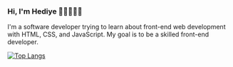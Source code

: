 ### Hi, I'm Hediye 👋🏻👩🏻‍💻

I'm a software developer trying to learn about front-end web development with HTML, CSS, and JavaScript. My goal is to be a skilled front-end developer.

<!-- ![Anurag's GitHub stats](https://github-readme-stats.vercel.app/api?username=hediyeyldrm&show_icons=true&theme=synthwave) -->

[![Top Langs](https://github-readme-stats.vercel.app/api/top-langs/?username=hediyeyldrm&layout=compact)](https://github.com/anuraghazra/github-readme-stats)


<!--
**hediyeyldrm/hediyeyldrm** is a ✨ _special_ ✨ repository because its `README.md` (this file) appears on your GitHub profile.

Here are some ideas to get you started:

- 🔭 I’m currently working on ...
- 🌱 I’m currently learning ...
- 👯 I’m looking to collaborate on ...
- 🤔 I’m looking for help with ...
- 💬 Ask me about ...
- 📫 How to reach me: ...
- 😄 Pronouns: ...
- ⚡ Fun fact: ...
-->

